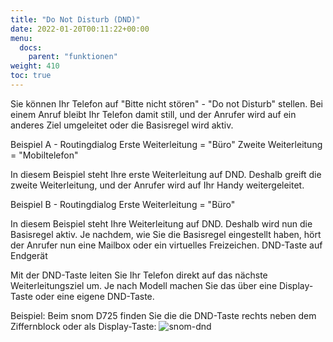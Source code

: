 ```yaml
---
title: "Do Not Disturb (DND)"
date: 2022-01-20T00:11:22+00:00
menu:
  docs:
    parent: "funktionen"
weight: 410
toc: true
---
```


Sie können Ihr Telefon auf "Bitte nicht stören" - "Do not Disturb" stellen. Bei einem Anruf bleibt Ihr Telefon damit still, und der Anrufer wird auf ein anderes Ziel umgeleitet oder die Basisregel wird aktiv.

Beispiel A - Routingdialog
Erste Weiterleitung = "Büro"
Zweite Weiterleitung = "Mobiltelefon"

In diesem Beispiel steht Ihre erste Weiterleitung auf DND. Deshalb greift die zweite Weiterleitung, und der Anrufer wird auf Ihr Handy weitergeleitet.

Beispiel B - Routingdialog
Erste Weiterleitung = "Büro"

In diesem Beispiel steht Ihre Weiterleitung auf DND. Deshalb wird nun die Basisregel aktiv. Je nachdem, wie Sie die Basisregel eingestellt haben, hört der Anrufer nun eine Mailbox oder ein virtuelles Freizeichen.
DND-Taste auf Endgerät

Mit der DND-Taste leiten Sie Ihr Telefon direkt auf das nächste Weiterleitungsziel um. Je nach Modell machen Sie das über eine Display-Taste oder eine eigene DND-Taste.

Beispiel: Beim snom D725 finden Sie die die DND-Taste rechts neben dem Ziffernblock oder als Display-Taste: 
<img src="/images/snom_dnd.png" alt="snom-dnd"/>